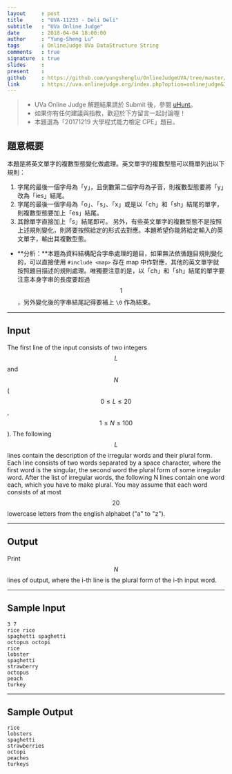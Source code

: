 ```yaml
---
layout     : post
title      : "UVA-11233 - Deli Deli"
subtitle   : "UVa Online Judge"
date       : 2018-04-04 18:00:00
author     : "Yung-Sheng Lu"
tags       : OnlineJudge UVa DataStructure String
comments   : true
signature  : true
slides     : 
present    :
github     : https://github.com/yungshenglu/OnlineJudgeUVA/tree/master/UVA-11233
link       : https://uva.onlinejudge.org/index.php?option=onlinejudge&Itemid=99999999&page=show_problem&category=&problem=2174&mosmsg=Submission+received+with+ID+21091197
---
```


> * UVa Online Judge 解題結果請於 Submit 後，參閱 [uHunt](https://uhunt.onlinejudge.org/)。
> * 如果你有任何建議與指教，歡迎於下方留言一起討論喔！
> * 本題選為「20171219 大學程式能力檢定 CPE」題目。

## 題意概要

本題是將英文單字的複數型態變化做處理。英文單字的複數型態可以簡單列出以下規則：
1. 字尾的最後一個字母為「y」，且倒數第二個字母為子音，則複數型態要將「y」改為「ies」結尾。
2. 字尾的最後一個字母為「o」、「s」、「x」或是以「ch」和「sh」結尾的單字，則複數型態要加上「es」結尾。
3. 其餘單字直接加上「s」結尾即可。
另外，有些英文單字的複數型態不是按照上述規則變化，則將要按照給定的形式去對應。本題希望你能將給定輸入的英文單字，輸出其複數型態。

* **分析：**本題為資料結構配合字串處理的題目，如果無法依循題目規則變化的，可以直接使用 `#include <map>` 存在 map 中作對應，其他的英文單字就按照題目描述的規則處理。唯獨要注意的是，以「ch」和「sh」結尾的單字要注意本身字串的長度要超過 $$1$$，另外變化後的字串結尾記得要補上 `\0` 作為結束。

---
## Input

The first line of the input consists of two integers $$L$$ and $$N$$ ($$0 \le L \le 20$$, $$1 \le N \le 100$$). The following $$L$$ lines contain the description of the irregular words and their plural form. Each line consists of two words separated by a space character, where the first word is the singular, the second word the plural form of some irregular word. After the list of irregular words, the following N lines contain one word each, which you have to make plural. You may assume that each word consists of at most $$20$$ lowercase letters from the english alphabet ("a" to "z").

---
## Output

Print $$N$$ lines of output, where the i-th line is the plural form of the i-th input word.

---
## Sample Input

```
3 7
rice rice
spaghetti spaghetti
octopus octopi
rice
lobster
spaghetti
strawberry
octopus
peach
turkey
```

---
## Sample Output

```
rice
lobsters
spaghetti
strawberries
octopi
peaches
turkeys
```